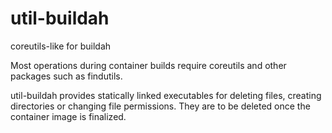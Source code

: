 # util-buildah
coreutils-like for buildah

Most operations during container builds require coreutils and other packages
such as findutils.

util-buildah provides statically linked executables for deleting files,
creating directories or changing file permissions. They are to be deleted once
the container image is finalized.


